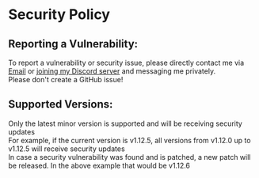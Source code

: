 # Security Policy

## Reporting a Vulnerability:
To report a vulnerability or security issue, please directly contact me via [Email](mailto:contact@sv443.net) or [joining my Discord server](https://sv443.net/discord) and messaging me privately.  
Please don't create a GitHub issue!

## Supported Versions:
Only the latest minor version is supported and will be receiving security updates  
For example, if the current version is v1.12.5, all versions from v1.12.0 up to v1.12.5 will receive security updates  
In case a security vulnerability was found and is patched, a new patch will be released. In the above example that would be v1.12.6
